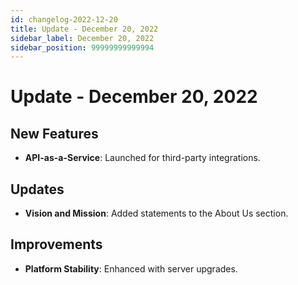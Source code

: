 ```yaml
---
id: changelog-2022-12-20
title: Update - December 20, 2022
sidebar_label: December 20, 2022
sidebar_position: 99999999999994
---
```


# Update - December 20, 2022

## New Features
- **API-as-a-Service**: Launched for third-party integrations.

## Updates
- **Vision and Mission**: Added statements to the About Us section.

## Improvements
- **Platform Stability**: Enhanced with server upgrades.
